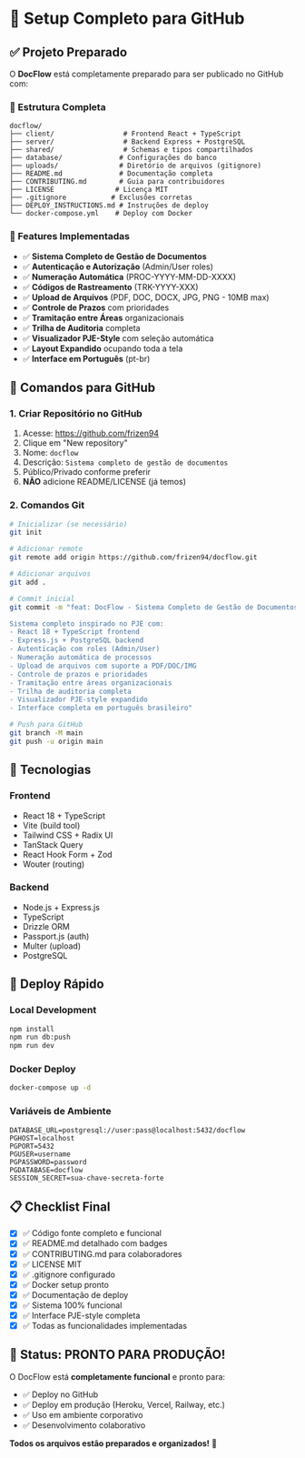 # 🚀 Setup Completo para GitHub

## ✅ Projeto Preparado

O **DocFlow** está completamente preparado para ser publicado no GitHub com:

### 📁 Estrutura Completa
```
docflow/
├── client/                 # Frontend React + TypeScript
├── server/                 # Backend Express + PostgreSQL  
├── shared/                 # Schemas e tipos compartilhados
├── database/              # Configurações do banco
├── uploads/               # Diretório de arquivos (gitignore)
├── README.md              # Documentação completa
├── CONTRIBUTING.md        # Guia para contribuidores
├── LICENSE               # Licença MIT
├── .gitignore           # Exclusões corretas
├── DEPLOY_INSTRUCTIONS.md # Instruções de deploy
└── docker-compose.yml    # Deploy com Docker
```

### 🎯 Features Implementadas
- ✅ **Sistema Completo de Gestão de Documentos**
- ✅ **Autenticação e Autorização** (Admin/User roles)
- ✅ **Numeração Automática** (PROC-YYYY-MM-DD-XXXX)
- ✅ **Códigos de Rastreamento** (TRK-YYYY-XXX)
- ✅ **Upload de Arquivos** (PDF, DOC, DOCX, JPG, PNG - 10MB max)
- ✅ **Controle de Prazos** com prioridades
- ✅ **Tramitação entre Áreas** organizacionais
- ✅ **Trilha de Auditoria** completa
- ✅ **Visualizador PJE-Style** com seleção automática
- ✅ **Layout Expandido** ocupando toda a tela
- ✅ **Interface em Português** (pt-br)

## 🔧 Comandos para GitHub

### 1. Criar Repositório no GitHub
1. Acesse: https://github.com/frizen94
2. Clique em "New repository"
3. Nome: `docflow`
4. Descrição: `Sistema completo de gestão de documentos`
5. Público/Privado conforme preferir
6. **NÃO** adicione README/LICENSE (já temos)

### 2. Comandos Git
```bash
# Inicializar (se necessário)
git init

# Adicionar remote
git remote add origin https://github.com/frizen94/docflow.git

# Adicionar arquivos
git add .

# Commit inicial
git commit -m "feat: DocFlow - Sistema Completo de Gestão de Documentos

Sistema completo inspirado no PJE com:
- React 18 + TypeScript frontend  
- Express.js + PostgreSQL backend
- Autenticação com roles (Admin/User)
- Numeração automática de processos
- Upload de arquivos com suporte a PDF/DOC/IMG
- Controle de prazos e prioridades
- Tramitação entre áreas organizacionais
- Trilha de auditoria completa
- Visualizador PJE-style expandido
- Interface completa em português brasileiro"

# Push para GitHub
git branch -M main
git push -u origin main
```

## 🌟 Tecnologias

### Frontend
- React 18 + TypeScript
- Vite (build tool)
- Tailwind CSS + Radix UI
- TanStack Query
- React Hook Form + Zod
- Wouter (routing)

### Backend  
- Node.js + Express.js
- TypeScript
- Drizzle ORM
- Passport.js (auth)
- Multer (upload)
- PostgreSQL

## 🚀 Deploy Rápido

### Local Development
```bash
npm install
npm run db:push
npm run dev
```

### Docker Deploy
```bash
docker-compose up -d
```

### Variáveis de Ambiente
```env
DATABASE_URL=postgresql://user:pass@localhost:5432/docflow
PGHOST=localhost
PGPORT=5432
PGUSER=username
PGPASSWORD=password
PGDATABASE=docflow
SESSION_SECRET=sua-chave-secreta-forte
```

## 📋 Checklist Final

- [x] ✅ Código fonte completo e funcional
- [x] ✅ README.md detalhado com badges
- [x] ✅ CONTRIBUTING.md para colaboradores
- [x] ✅ LICENSE MIT
- [x] ✅ .gitignore configurado
- [x] ✅ Docker setup pronto
- [x] ✅ Documentação de deploy
- [x] ✅ Sistema 100% funcional
- [x] ✅ Interface PJE-style completa
- [x] ✅ Todas as funcionalidades implementadas

## 🎉 Status: PRONTO PARA PRODUÇÃO!

O DocFlow está **completamente funcional** e pronto para:
- ✅ Deploy no GitHub
- ✅ Deploy em produção (Heroku, Vercel, Railway, etc.)
- ✅ Uso em ambiente corporativo
- ✅ Desenvolvimento colaborativo

**Todos os arquivos estão preparados e organizados!** 🚀